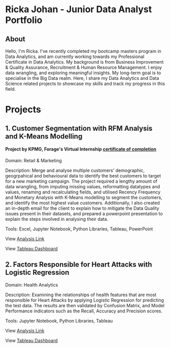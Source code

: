 # Ricka Johan - Junior Data Analyst Portfolio
## About
Hello, I'm Ricka. I've recently completed my bootcamp masters program in Data Analytics, and am currently working towards my Professional Certificate in Data Analytics. My background is from Business Improvement & Quality Assurance, Recruitment & Human Resource Management. I enjoy data wrangling, and exploring meaningful insights. My long-term goal is to specialise in the Big Data realm.
Here, I share my Data Analytics and Data Science related projects to showcase my skills and track my progress in this field. 

# Projects

## 1. Customer Segmentation with RFM Analysis and K-Means Modelling
#### Project by KPMG, Forage's Virtual Internship [certificate of completion](https://github.com/ririi7/DataAnalyst_ProjectsPortfolio/blob/main/KPMG%20AU_9uBbwoovpYXJDNtNs_1673847610052_completion_certificate.pdf)

Domain: Retail & Marketing

Description: Merge and analyse multiple customers' demographic, geogrpahical and behavioural data to identify the best customers to target for a new marketing campaign. The project required a lengthy amount of data wrangling, from imputing missing values, reformatting datatypes and values, renaming and recalculating fields, and utilised Recency Frequency and Monetary Analysis with K-Means modelling to segment the customers, and identify the most highest value customers. Additionally, I also created an in-depth email for the client to explain how to mitigate the Data Quality issues present in their datasets, and prepared a powerpoint presentation to explain the steps involved in analysing their data.

Tools: Excel, Jupyter Notebook, Python Libraries, Tableau, PowerPoint

View [Analysis Link](https://github.com/ririi7/DataAnalyst_ProjectsPortfolio/blob/main/mini-Forage's%20KPMG%20for%20Sprocket%20Central%20Pty%20Ltd-Copy1.pdf)

View [Tableau Dashboard](https://public.tableau.com/views/SprocketCentralCustomerSegmentation/Dashboard1?:language=en-US&:display_count=n&:origin=viz_share_link)


## 2. Factors Responsible for Heart Attacks with Logistic Regression
Domain: Health Analytics

Description: Examining the relationships of health features that are most responsible for Heart Attacks by applying Logistic Regression for predicting the test data. The results are then validated by Confusion Matrix, and Model Performance indicators such as the Recall, Accuracy and Precision scores.

Tools: Jupyter Notebook, Python Libraries, Tableau

View [Analysis Link](https://github.com/ririi7/DataAnalyst_ProjectsPortfolio/blob/main/Capstone%20Project%203.pdf)

View [Tableau Dashboard](https://public.tableau.com/views/HeartAttackFactors_16738268795260/Dashboard1?:language=en-US&:display_count=n&:origin=viz_share_link)
